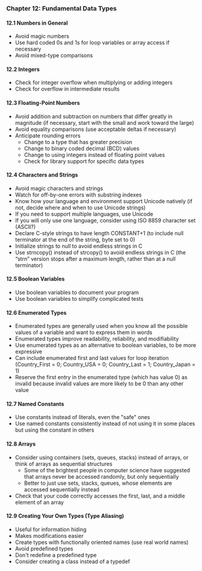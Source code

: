 ### Chapter 12: Fundamental Data Types

#### 12.1 Numbers in General
* Avoid magic numbers
* Use hard coded 0s and 1s for loop variables or array access if necessary
* Avoid mixed-type comparisons

#### 12.2 Integers
* Check for integer overflow when multiplying or adding integers
* Check for overflow in intermediate results

#### 12.3 Floating-Point Numbers
* Avoid addition and subtraction on numbers that differ greatly in magnitude (if necessary, start with the small and work toward the large)
* Avoid equality comparisons (use acceptable deltas if necessary)
* Anticipate rounding errors
  * Change to a type that has greater precision
  * Change to binary coded decimal (BCD) values
  * Change to using integers instead of floating point values
  * Check for library support for specific data types

#### 12.4 Characters and Strings
* Avoid magic characters and strings
* Watch for off-by-one errors with substring indexes
* Know how your language and environment support Unicode natively (if not, decide where and when to use Unicode strings)
* If you need to support multiple languages, use Unicode
* If you will only use one language, consider using ISO 8859 character set (ASCII?)
* Declare C-style strings to have length CONSTANT+1 (to include null terminator at the end of the string, byte set to 0)
* Initialize strings to null to avoid endless strings in C
* Use strncopy() instead of strcopy() to avoid endless strings in C (the “strn” version stops after a maximum length, rather than at a null terminator)

#### 12.5 Boolean Variables
* Use boolean variables to document your program
* Use boolean variables to simplify complicated tests

#### 12.6 Enumerated Types
* Enumerated types are generally used when you know all the possible values of a variable and want to express them in words
* Enumerated types improve readability, reliability, and modifiability
* Use enumerated types as an alternative to boolean variables, to be more expressive
* Can include enumerated first and last values for loop iteration (Country_First = 0; Country_USA = 0; Country_Last = 1; Country_Japan = 1)
* Reserve the first entry in the enumerated type (which has value 0) as invalid because invalid values are more likely to be 0 than any other value

#### 12.7 Named Constants
* Use constants instead of literals, even the "safe" ones
* Use named constants consistently instead of not using it in some places but using the constant in others

 #### 12.8 Arrays
* Consider using containers (sets, queues, stacks) instead of arrays, or think of arrays as sequential structures
  * Some of the brightest people in computer science have suggested that arrays never be accessed randomly, but only sequentially
  * Better to just use sets, stacks, queues, whose elements are accessed sequentially instead
* Check that your code correctly accesses the first, last, and a middle element of an array

#### 12.9 Creating Your Own Types (Type Aliasing)
* Useful for information hiding
* Makes modifications easier
* Create types with functionally oriented names (use real world names)
* Avoid predefined types
* Don't redefine a predefined type
* Consider creating a class instead of a typedef
